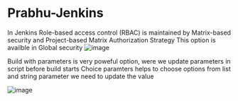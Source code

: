 # Prabhu-Jenkins
In Jenkins Role-based access control (RBAC) is maintained by Matrix-based security and Project-based Matrix Authorization Strategy
This option is availble in Global security 
![image](https://user-images.githubusercontent.com/63093250/158108707-b4925f3f-a392-4ef1-9dee-1cc4c3ee5b16.png)

Build with parameters is very poweful option, were we update parameters in script before build starts
Choice paramters helps to choose options from list and string parameter we need to update the value





![image](https://user-images.githubusercontent.com/63093250/159107379-2d75b843-276e-4ab5-86ac-91c817076188.png)
